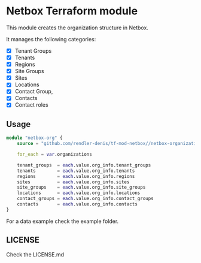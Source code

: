 # Netbox Terraform module

This module creates the organization structure in Netbox.

It manages the following categories:

- [x] Tenant Groups
- [x] Tenants
- [x] Regions
- [x] Site Groups
- [x] Sites
- [x] Locations
- [x] Contact Group,
- [x] Contacts
- [x] Contact roles

## Usage

```terraform
module "netbox-org" {
    source = "github.com/rendler-denis/tf-mod-netbox//netbox-organization"

    for_each = var.organizations

    tenant_groups  = each.value.org_info.tenant_groups
    tenants        = each.value.org_info.tenants
    regions        = each.value.org_info.regions
    sites          = each.value.org_info.sites
    site_groups    = each.value.org_info.site_groups
    locations      = each.value.org_info.locations
    contact_groups = each.value.org_info.contact_groups
    contacts       = each.value.org_info.contacts
}
```

For a data example check the example folder.

## LICENSE

Check the LICENSE.md